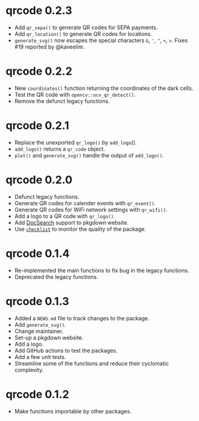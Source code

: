 # qrcode 0.2.3

* Add `qr_sepa()` to generate QR codes for SEPA payments.
* Add `qr_location()` to generate QR codes for locations.
* `generate_svg()` now escapes the special characters `&`, `'`, `"`, `<`, `>`.
  Fixes #19 reported by @kaveelim.

# qrcode 0.2.2

* New `coordinates()` function returning the coordinates of the dark cells.
* Test the QR code with `opencv::ocv_qr_detect()`.
* Remove the defunct legacy functions.

# qrcode 0.2.1

* Replace the unexported `qr_logo()` by `add_logo`().
* `add_logo()` returns a `qr_code` object.
* `plot()` and `generate_svg()` handle the output of `add_logo()`.

# qrcode 0.2.0

* Defunct legacy functions.
* Generate QR codes for calender events with `qr_event()`.
* Generate QR codes for WiFi network settings with `qr_wifi()`.
* Add a logo to a QR code with `qr_logo()`.
* Add [DocSearch](https://docsearch.algolia.com/) support to pkgdown website.
* Use [`checklist`](https://inbo.github.io/checklist/) to monitor the quality of
  the package.

# qrcode 0.1.4

* Re-implemented the main functions to fix bug in the legacy functions.
* Deprecated the legacy functions.

# qrcode 0.1.3

* Added a `NEWS.md` file to track changes to the package.
* Add `generate_svg()`.
* Change maintainer.
* Set-up a pkgdown website.
* Add a logo.
* Add GitHub actions to test the packages.
* Add a few unit tests.
* Streamline some of the functions and reduce their cyclomatic complexity.

# qrcode 0.1.2

* Make functions importable by other packages.
